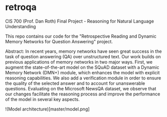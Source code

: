 # retroqa
CIS 700 (Prof. Dan Roth) Final Project - Reasoning for Natural Language Understanding

This repo contains our code for the "Retrospective Reading and Dynamic Memory Networks for Question Answering" project.

Abstract: In recent years, memory networks have seen great success in the task of question answering (QA) over unstructured text. Our work builds on previous applications of memory networks in two major ways. First, we augment the state-of-the-art model on the SQuAD dataset with a Dynamic Memory Network (DMN+) module, which enhances the model with explicit reasoning capabilities. We also add a verification module in order to ensure the quality of the selected answer and to account for unanswerable questions. Evaluating on the Microsoft NewsQA dataset, we observe that our changes facilitate the reasoning process and improve the performance of the model in several key aspects.

!(Model architecture)[master/model.png]
